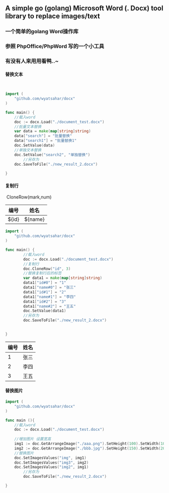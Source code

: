 

## A simple go (golang) Microsoft Word (. Docx) tool library to replace images/text

### 一个简单的golang Word操作库
### 参照 PhpOffice/PhpWord 写的一个小工具
### 有没有人来用用看鸭..~

#### 替换文本

```go


import (
	"github.com/wyatsahar/docx"
)

func main() {
	//载入word
	doc := docx.Load("./document_test.docx")
	//批量文本替换
	var data = make(map[string]string)
	data["search"] = "批量替换"
	data["search1"] = "批量替换1"
	doc.SetValue(data)
	//单独文本替换
	doc.SetValue("search2", "单独替换")
        //另存为
	doc.SaveToFile("./new_result_2.docx")
	
}

```

#### 复制行

​	CloneRow(mark,num)


| 编号 | 姓名 |
| - | - |
| ${id} | ${name} |

```go
import (
	"github.com/wyatsahar/docx"
)

func main() {
        //载入word
        doc := docx.Load("./document_test.docx")
        //复制行
        doc.CloneRow("id", 3)
        //替换复制行后的标签
        var data1 = make(map[string]string)
        data1["id#0"] = "1"
        data1["name#0"] = "张三"
        data1["id#1"] = "2"
        data1["name#1"] = "李四"
        data1["id#2"] = "3"
        data1["name#2"] = "王五"
        doc.SetValue(data1)
        //另存为
        doc.SaveToFile("./new_result_2.docx")

	
}
```


| 编号 | 姓名 |
| - | - |
| 1 | 张三 |
| 2 | 李四 |
| 3 | 王五 |



#### 替换图片

```go
import (
	"github.com/wyatsahar/docx"
)

func main (){
    //载入word
	doc := docx.Load("./document_test.docx")
    
    //增加图片 设置宽高
	img1 := doc.GetArrangeImage("./aaa.png").SetHeight(100).SetWidth(100)
	img2 := doc.GetArrangeImage("./bbb.jpg").SetHeight(150).SetWidth(200)
	//替换图片
	doc.SetImagesValues("img", img1)
	doc.SetImagesValues("img3", img2)
	doc.SetImagesValues("img2", img1)
        //另存为
        doc.SaveToFile("./new_result_2.docx")

}
```

